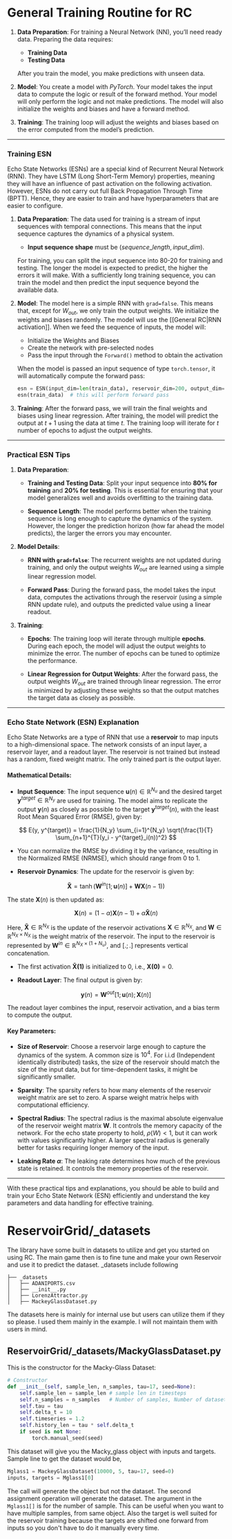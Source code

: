 # General Training Routine for RC

1. **Data Preparation**: For training a Neural Network (NN), you’ll need ready data. Preparing the data requires:
   - **Training Data**
   - **Testing Data**

   After you train the model, you make predictions with unseen data.

2. **Model**: You create a model with *PyTorch*. Your model takes the input data to compute the logic or result of the forward method. Your model will only perform the logic and not make predictions. The model will also initialize the weights and biases and have a forward method.

3. **Training**: The training loop will adjust the weights and biases based on the error computed from the model’s prediction.

---

### Training ESN

Echo State Networks (ESNs) are a special kind of Recurrent Neural Network (RNN). They have LSTM (Long Short-Term Memory) properties, meaning they will have an influence of past activation on the following activation. However, ESNs do not carry out full Back Propagation Through Time (BPTT). Hence, they are easier to train and have hyperparameters that are easier to configure.

1. **Data Preparation**: 
   The data used for training is a stream of input sequences with temporal connections. This means that the input sequence captures the dynamics of a physical system. 

   - **Input sequence shape** must be $(sequence\_length, input\_dim)$.

   For training, you can split the input sequence into 80-20 for training and testing. The longer the model is expected to predict, the higher the errors it will make. With a sufficiently long training sequence, you can train the model and then predict the input sequence beyond the available data.

2. **Model**: 
   The model here is a simple RNN with `grad=false`. This means that, except for $W_{out}$, we only train the output weights. We initialize the weights and biases randomly. The model will use the [[General RC|RNN activation]]. When we feed the sequence of inputs, the model will:
   
   - Initialize the Weights and Biases
   - Create the network with pre-selected nodes
   - Pass the input through the `Forward()` method to obtain the activation

   When the model is passed an input sequence of type `torch.tensor`, it will automatically compute the forward pass:

   ```python
   esn = ESN(input_dim=len(train_data), reservoir_dim=200, output_dim=1)
   esn(train_data)  # this will perform forward pass
   ```

3. **Training**: After the forward pass, we will train the final weights and biases using linear regression. After training, the model will predict the output at $t+1$ using the data at time $t$. The training loop will iterate for $t$ number of epochs to adjust the output weights.
 

---

### Practical ESN Tips

1. **Data Preparation**:
    
    - **Training and Testing Data**: Split your input sequence into **80% for training** and **20% for testing**. This is essential for ensuring that your model generalizes well and avoids overfitting to the training data.
        
    - **Sequence Length**: The model performs better when the training sequence is long enough to capture the dynamics of the system. However, the longer the prediction horizon (how far ahead the model predicts), the larger the errors you may encounter.
        
2. **Model Details**:
    
    - **RNN with `grad=false`**: The recurrent weights are not updated during training, and only the output weights $W_{out}$ are learned using a simple linear regression model.
        
    - **Forward Pass**: During the forward pass, the model takes the input data, computes the activations through the reservoir (using a simple RNN update rule), and outputs the predicted value using a linear readout.
        
3. **Training**:
    
    - **Epochs**: The training loop will iterate through multiple **epochs**. During each epoch, the model will adjust the output weights to minimize the error. The number of epochs can be tuned to optimize the performance.
        
    - **Linear Regression for Output Weights**: After the forward pass, the output weights $W_{out}$ are trained through linear regression. The error is minimized by adjusting these weights so that the output matches the target data as closely as possible.
        

---

### Echo State Network (ESN) Explanation

Echo State Networks are a type of RNN that use a **reservoir** to map inputs to a high-dimensional space. The network consists of an input layer, a reservoir layer, and a readout layer. The reservoir is not trained but instead has a random, fixed weight matrix. The only trained part is the output layer.

#### Mathematical Details:

- **Input Sequence**: The input sequence $\mathbf{u}(n) \in \mathbb{R}^{N_u}$ and the desired target $\mathbf{y}^{target} \in \mathbb{R}^{N_y}$ are used for training. The model aims to replicate the output $\mathbf{y}(n)$ as closely as possible to the target $\mathbf{y}^{target}(n)$, with the least Root Mean Squared Error (RMSE), given by:

$$
E(y, y^{target}) = \frac{1}{N_y} \sum_{i=1}^{N_y} \sqrt{\frac{1}{T} \sum_{n+1}^{T}(y_i - y^{target}_i(n))^2}
$$

- You can normalize the RMSE by dividing it by the variance, resulting in the Normalized RMSE (NRMSE), which should range from 0 to 1.
    
- **Reservoir Dynamics**: The update for the reservoir is given by:
    
$$
\mathbf{\tilde{X}} = \tanh (\mathbf{W}^{in} [1; \mathbf{u}(n)] + \mathbf{W}\mathbf{X}(n - 1))
$$

The state $\mathbf{X}(n)$ is then updated as:

$$
\mathbf{X}(n) = (1 - \alpha) \mathbf{X}(n-1) + \alpha \mathbf{\tilde{X}}(n)
$$

Here, $\mathbf{\tilde{X}} \in \mathbb{R}^{N_X}$ is the update of the reservoir activations $\mathbf{X} \in \mathbb{R}^{N_X}$, and $\mathbf{W} \in \mathbb{R}^{N_X \times N_X}$ is the weight matrix of the reservoir. The input to the reservoir is represented by $\mathbf{W}^{in} \in \mathbb{R}^{N_X \times (1+N_u)}$, and $[.;.]$ represents vertical concatenation.

- The first activation $\mathbf{\tilde{X}(1)}$ is initialized to 0, i.e., $\mathbf{X(0)} = 0$.
    
- **Readout Layer**: The final output is given by:
    
$$
\mathbf{y}(n) = \mathbf{W}^{out} [1; \mathbf{u}(n); \mathbf{X}(n)]
$$

The readout layer combines the input, reservoir activation, and a bias term to compute the output.

#### Key Parameters:

- **Size of Reservoir**: Choose a reservoir large enough to capture the dynamics of the system. A common size is $10^4$. For i.i.d (Independent identically distributed) tasks, the size of the reservoir should match the size of the input data, but for time-dependent tasks, it might be significantly smaller.
    
- **Sparsity**: The sparsity refers to how many elements of the reservoir weight matrix are set to zero. A sparse weight matrix helps with computational efficiency.
    
- **Spectral Radius**: The spectral radius is the maximal absolute eigenvalue of the reservoir weight matrix $\mathbf{W}$. It controls the memory capacity of the network. For the echo state property to hold, $\rho(W) < 1$, but it can work with values significantly higher. A larger spectral radius is generally better for tasks requiring longer memory of the input.
    
- **Leaking Rate $\alpha$**: The leaking rate determines how much of the previous state is retained. It controls the memory properties of the reservoir.
    

---

With these practical tips and explanations, you should be able to build and train your Echo State Network (ESN) efficiently and understand the key parameters and data handling for effective training.

# ReservoirGrid/\_datasets

The library have some built in datasets to utilize and get you started on using RC. The main game then is to fine tune and make your own Reservoir and use it to predict the dataset.
\_datasets include following

```
├── _datasets
│   ├── ADANIPORTS.csv
│   ├── __init__.py
│   ├── LorenzAttractor.py
│   ├── MackeyGlassDataset.py
```

The datasets here is mainly for internal use but users can utilize them if they so please. I used them mainly in the example. I will not maintain them with users in mind.
## ReservoirGrid/\_datasets/MackyGlassDataset.py

 This is the constructor for the Macky-Glass Dataset:

```python
# Constructor
def __init__(self, sample_len, n_samples, tau=17, seed=None):
    self.sample_len = sample_len # sample len in timesteps
    self.n_samples = n_samples   # Number of samples, Number of datasets to be generate. i.e. n_samples = 2 will generate 2 distict datasets 
    self.tau = tau
    self.delta_t = 10
    self.timeseries = 1.2
    self.history_len = tau * self.delta_t
    if seed is not None:
        torch.manual_seed(seed)
```


This dataset will give you the Macky_glass  object with inputs and targets. Sample line to get the dataset would be,
```python
Mglass1 = MackeyGlassDataset(10000, 5, tau=17, seed=0)
inputs, targets = Mglass1[0]
```

The call will generate the object but not the dataset. The second assignment operation will generate the dataset. The argument in the `Mglass1[]` is for the number of sample. This can be useful when you want to have multiple samples, from same object. Also the target is well suited for the reservoir training because the targets are shifted one forward from inputs so you don't have to do it manually every time.
